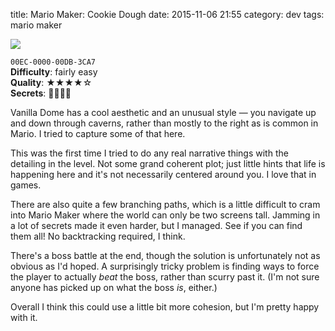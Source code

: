 title: Mario Maker: Cookie Dough
date: 2015-11-06 21:55
category: dev
tags: mario maker

<div class="prose-full-illustration">
<img src="/dev/media/mario-maker/cookie-dough.jpg">
</div>

`00EC-0000-00DB-3CA7`  
**Difficulty**: fairly easy  
**Quality**: ★★★★☆  
**Secrets**: 🍄🍄🍄🍄

Vanilla Dome has a cool aesthetic and an unusual style — you navigate up and down through caverns, rather than mostly to the right as is common in Mario.  I tried to capture some of that here.

This was the first time I tried to do any real narrative things with the detailing in the level.  Not some grand coherent plot; just little hints that life is happening here and it's not necessarily centered around you.  I love that in games.

There are also quite a few branching paths, which is a little difficult to cram into Mario Maker where the world can only be two screens tall.  Jamming in a lot of secrets made it even harder, but I managed.  See if you can find them all!  No backtracking required, I think.

There's a boss battle at the end, though the solution is unfortunately not as obvious as I'd hoped.  A surprisingly tricky problem is finding ways to force the player to actually _beat_ the boss, rather than scurry past it.  (I'm not sure anyone has picked up on what the boss _is_, either.)

Overall I think this could use a little bit more cohesion, but I'm pretty happy with it.

